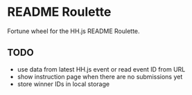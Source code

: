 # README Roulette

Fortune wheel for the HH.js README Roulette.

## TODO

- use data from latest HH.js event or read event ID from URL
- show instruction page when there are no submissions yet
- store winner IDs in local storage
